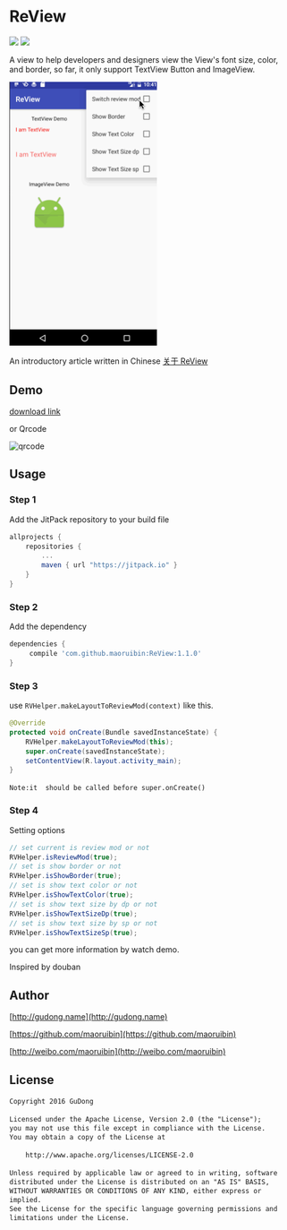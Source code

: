 # ReView
[![](https://jitpack.io/v/maoruibin/ReView.svg)](https://jitpack.io/#maoruibin/ReView)
[![](https://img.shields.io/hexpm/l/plug.svg)](https://github.com/maoruibin/ReView/blob/master/LICENSE.txt)

A view to help developers and designers view the View's font size, color, and border, so far, it only support TextView Button and ImageView.

<img src="files/review.gif" width="264">

An introductory article written in Chinese [关于 ReView](http://gudong.name/2016/11/07/about-review.html)

## Demo 

[download link](files/app-debug.apk)

or Qrcode

![qrcode](http://7xr9gx.com1.z0.glb.clouddn.com/fir-review.png)

## Usage
### Step 1
Add the JitPack repository to your build file
```groovy
allprojects {
	repositories {
		...
		maven { url "https://jitpack.io" }
	}
}
```

### Step 2
Add the dependency
```groovy
dependencies {
	 compile 'com.github.maoruibin:ReView:1.1.0'
}
```

### Step 3
use  `RVHelper.makeLayoutToReviewMod(context)` like this.

```java
@Override
protected void onCreate(Bundle savedInstanceState) {
    RVHelper.makeLayoutToReviewMod(this);
    super.onCreate(savedInstanceState);
    setContentView(R.layout.activity_main);
}
```

`Note:it  should be called before super.onCreate()`

### Step 4

Setting options 
 
```java
// set current is review mod or not
RVHelper.isReviewMod(true);
// set is show border or not 
RVHelper.isShowBorder(true);
// set is show text color or not
RVHelper.isShowTextColor(true);
// set is show text size by dp or not
RVHelper.isShowTextSizeDp(true);
// set is show text size by sp or not
RVHelper.isShowTextSizeSp(true);
```
you can get more information by watch demo.  


Inspired by douban 

## Author
[http://gudong.name](http://gudong.name)

[https://github.com/maoruibin](https://github.com/maoruibin)


[http://weibo.com/maoruibin](http://weibo.com/maoruibin)


## License

    Copyright 2016 GuDong
    
    Licensed under the Apache License, Version 2.0 (the "License");
    you may not use this file except in compliance with the License.
    You may obtain a copy of the License at
    
        http://www.apache.org/licenses/LICENSE-2.0
    
    Unless required by applicable law or agreed to in writing, software
    distributed under the License is distributed on an "AS IS" BASIS,
    WITHOUT WARRANTIES OR CONDITIONS OF ANY KIND, either express or implied.
    See the License for the specific language governing permissions and
    limitations under the License.
